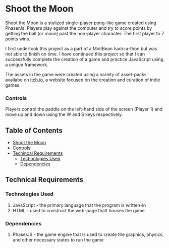 ﻿# Shoot the Moon
 
Shoot the Moon is a stylized single-player pong-like game created using PhaserJs. Players play against the computer and try to score points by getting the ball (or moon) past the non-player character. The first player to 7 points wins.
 
I first undertook this project as a part of a MintBean hack-a-thon but was not able to finish on time. I have continued this project so that I can successfully complete the creation of a game and practice JavaScript using a unique framework.
 
 The assets in the game were created using a variety of asset-packs availabe on [itch.io](https://www.itch.io), a website focused on the creation and curation of indie games.
 
 ### Controls
 
Players control the paddle on the left-hand side of the screen (Player 1) and move up and down using the W and S keys respectively.
 
 ## Table of Contents
 
 - [Shoot the Moon](#shoot-the-moon)
  - [Controls](#controls) 
  - [Techincal Requirements](#techincal-requirements)
    - [Technologies Used](#technologies-used)
    - [Dependencies](#dependencies)

## Technical Requirements

### Technologies Used

1. JavaScript - the primary language that the program is written-in
2. HTML - used to construct the web-page thatt houses the game

### Dependencies

1. PhaserJS - the game engine that is used to create the graphics, physics, and other necessary states to run the game

